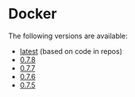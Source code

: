 # Docker

The following versions are available:

* [latest](latest) (based on code in repos)
* [0.7.8](0.7.8)
* [0.7.7](0.7.7)
* [0.7.6](0.7.6)
* [0.7.5](0.7.5)

